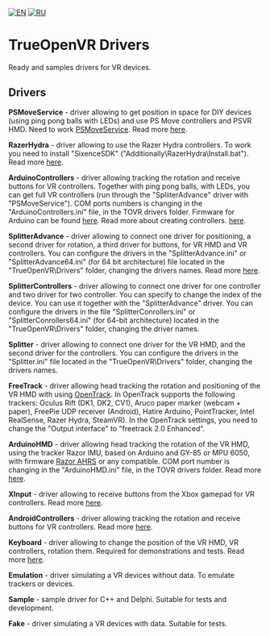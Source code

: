 [![EN](https://user-images.githubusercontent.com/9499881/33184537-7be87e86-d096-11e7-89bb-f3286f752bc6.png)](https://github.com/TrueOpenVR/TrueOpenVR-Drivers/blob/master/README.md)
[![RU](https://user-images.githubusercontent.com/9499881/27683795-5b0fbac6-5cd8-11e7-929c-057833e01fb1.png)](https://github.com/TrueOpenVR/TrueOpenVR-Drivers/blob/master/README.RU.md)
# TrueOpenVR Drivers
Ready and samples drivers for VR devices.

## Drivers
**PSMoveService** - driver allowing to get position in space for DIY devices (using ping pong balls with LEDs) and use PS Move controllers and PSVR HMD. Need to work [PSMoveService](https://github.com/cboulay/PSMoveService). Read more [here](https://github.com/TrueOpenVR/TrueOpenVR-Drivers/tree/master/C%2B%2B/PSMoveService).

**RazerHydra** - driver allowing to use the Razer Hydra controllers. To work you need to install "SixenceSDK" ("Additionally\RazerHydra\Install.bat"). Read more [here](https://github.com/TrueOpenVR/TrueOpenVR-Drivers/tree/master/C%2B%2B/RazerHydra).

**ArduinoControllers** - driver allowing tracking the rotation and receive buttons for VR controllers. Together with ping pong balls, with LEDs, you can get full VR controllers (run through the "SpliiterAdvance" driver with "PSMoveService"). COM ports numbers is changing in the "ArduinoControllers.ini" file, in the TOVR drivers folder. Firmware for Arduino can be found [here](https://github.com/TrueOpenVR/TrueOpenVR-DIY/blob/master/Controllers/Arduino/Controller.ino). Read more about creating controllers. [here](https://github.com/TrueOpenVR/TrueOpenVR-DIY/blob/master/Controllers/Controllers.md).

**SplitterAdvance** - driver allowing to connect one driver for positioning, a second driver for rotation, a third driver for buttons, for VR HMD and VR controllers. You can configure the drivers in the "SplitterAdvance.ini" or "SplitterAdvance64.ini" (for 64 bit architecture) file located in the "TrueOpenVR\Drivers" folder, changing the drivers names. Read more [here](https://github.com/TrueOpenVR/TrueOpenVR-Drivers/tree/master/Delphi/SplitterAdvance).

**SplitterControllers** - driver allowing to connect one driver for one controller and two driver for two controller. You can specify to change the index of the device. You can use it together with the "SplitterAdvance" driver. You can configure the drivers in the file "SplitterConrollers.ini" or "SplitterConrollers64.ini" (for 64-bit architecture) located in the "TrueOpenVR\Drivers" folder, changing the driver names.

**Splitter** - driver allowing to connect one driver for the VR HMD, and the second driver for the controllers. You can configure the drivers in the "Splitter.ini" file located in the "TrueOpenVR\Drivers" folder, changing the drivers names.

**FreeTrack** - driver allowing head tracking the rotation and positioning of the VR HMD with using [OpenTrack](https://github.com/opentrack/opentrack/). In OpenTrack supports the following trackers: Oculus Rift (DK1, DK2, CV1), Aruco paper marker (webcam + paper), FreePie UDP receiver (Android), Hatire Arduino, PointTracker, Intel RealSense, Razer Hydra, SteamVR). In the OpenTrack settings, you need to change the "Output interface" to "freetrack 2.0 Enhanced".

**ArduinoHMD** - driver allowing head tracking the rotation of the VR HMD, using the tracker Razor IMU, based on Arduino and GY-85 or MPU 6050, with firmware [Razor AHRS](https://github.com/Razor-AHRS/razor-9dof-ahrs/tree/master/Arduino) or any compatible. COM port number is changing in the "ArduinoHMD.ini" file, in the TOVR drivers folder. Read more [here](https://github.com/TrueOpenVR/TrueOpenVR-Drivers/tree/master/C%2B%2B/ArduinoHMD).

**XInput** - driver allowing to receive buttons from the Xbox gamepad for VR controllers. Read more [here](https://github.com/TrueOpenVR/TrueOpenVR-Drivers/tree/master/C%2B%2B/XInput).

**AndroidControllers** - driver allowing tracking the rotation and receive buttons for VR controllers. Read more [here](https://github.com/TrueOpenVR/TrueOpenVR-Drivers/tree/master/C%2B%2B/AndroidControllers).

**Keyboard** - driver allowing to change the position of the VR HMD, VR controllers, rotation them. Required for demonstrations and tests. Read more [here](https://github.com/TrueOpenVR/TrueOpenVR-Drivers/tree/master/C%2B%2B/Keyboard).

**Emulation** - driver simulating a VR devices without data. To emulate trackers or devices.

**Sample** - sample driver for C++ and Delphi. Suitable for tests and development.

**Fake** - driver simulating a VR devices with data. Suitable for tests.